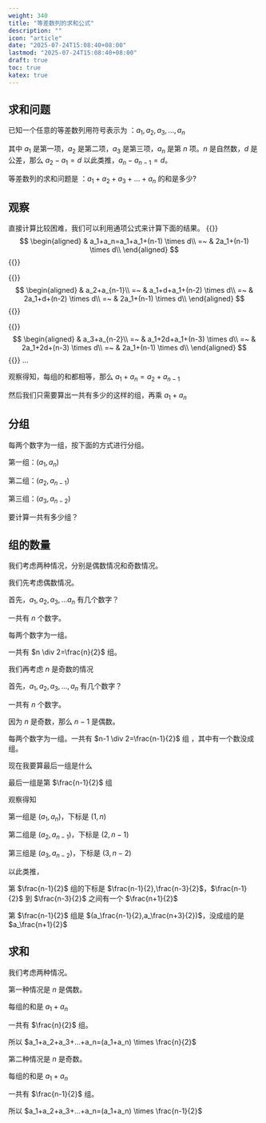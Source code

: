 ```yaml
---
weight: 340
title: "等差数列的求和公式"
description: ""
icon: "article"
date: "2025-07-24T15:08:40+08:00"
lastmod: "2025-07-24T15:08:40+08:00"
draft: true
toc: true
katex: true
---
```


## 求和问题

已知一个任意的等差数列用符号表示为 ：$a_1,a_2,a_3,...,a_n$

其中 $a_1$ 是第一项，$a_2$ 是第二项，$a_3$ 是第三项，$a_n$ 是第 $n$ 项。$n$ 是自然数，$d$ 是公差，那么 $a_2-a_1=d$ 以此类推，$a_n-a_{n-1}=d$。

等差数列的求和问题是 ：$a_1+a_2+a_3+...+a_n$ 的和是多少?

## 观察 

直接计算比较困难，我们可以利用通项公式来计算下面的结果。
{{<katex>}}
$$
\begin{aligned}
& a_1+a_n=a_1+a_1+(n-1) \times d\\
=~ & 2a_1+(n-1) \times d\\
\end{aligned}
$$
{{</katex>}}

{{<katex>}}
$$
\begin{aligned}
& a_2+a_{n-1}\\
=~ & a_1+d+a_1+(n-2) \times d\\
=~ & 2a_1+d+(n-2) \times d\\
=~ & 2a_1+(n-1) \times d\\
\end{aligned}
$$
{{</katex>}}

{{<katex>}}
$$
\begin{aligned}
& a_3+a_{n-2}\\
=~ & a_1+2d+a_1+(n-3) \times d\\
=~ & 2a_1+2d+(n-3) \times d\\
=~ & 2a_1+(n-1) \times d\\
\end{aligned}
$$
{{</katex>}}
...

观察得知，每组的和都相等，那么 $a_1+a_n=a_2+a_{n-1}$

然后我们只需要算出一共有多少的这样的组，再乘 $a_1+a_n$

## 分组

每两个数字为一组，按下面的方式进行分组。

第一组：$(a_1,a_n)$

第二组：$(a_2,a_{n-1})$

第三组：$(a_3,a_{n-2})$

要计算一共有多少组？

## 组的数量

我们考虑两种情况，分别是偶数情况和奇数情况。

我们先考虑偶数情况。

首先，$a_1,a_2,a_3,...a_n$ 有几个数字？

一共有 $n$ 个数字。

每两个数字为一组。

一共有 $n \div 2=\frac{n}{2}$ 组。

我们再考虑 $n$ 是奇数的情况

首先，$a_1,a_2,a_3,...,a_n$ 有几个数字？

一共有 $n$ 个数字。

因为 $n$ 是奇数，那么 $n-1$ 是偶数。

每两个数字为一组。一共有 $n-1 \div 2=\frac{n-1}{2}$ 组 ，其中有一个数没成组。

现在我要算最后一组是什么

最后一组是第 $\frac{n-1}{2}$ 组

观察得知

第一组是 $(a_1,a_n)$，下标是 $(1,n)$

第二组是 $(a_2,a_{n-1})$，下标是 $(2,n-1)$

第三组是 $(a_3,a_{n-2})$，下标是 $(3,n-2)$

以此类推，

第 $\frac{n-1}{2}$ 组的下标是 $\frac{n-1}{2},\frac{n-3}{2}$，$\frac{n-1}{2}$ 到 $\frac{n-3}{2}$ 之间有一个 $\frac{n+1}{2}$

第 $\frac{n-1}{2}$ 组是 $(a_\frac{n-1}{2},a_\frac{n+3}{2})$，没成组的是 $a_\frac{n+1}{2}$

## 求和

我们考虑两种情况。

第一种情况是 $n$ 是偶数。

每组的和是 $a_1+a_n$

一共有 $\frac{n}{2}$ 组。

所以 $a_1+a_2+a_3+...+a_n=(a_1+a_n) \times \frac{n}{2}$

第二种情况是 $n$ 是奇数。

每组的和是 $a_1+a_n$

一共有 $\frac{n-1}{2}$ 组。

所以 $a_1+a_2+a_3+...+a_n=(a_1+a_n) \times \frac{n-1}{2}$


